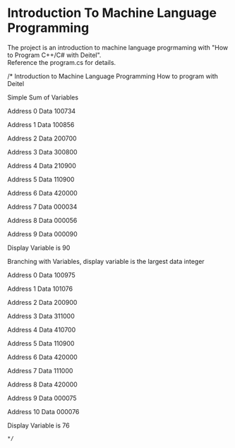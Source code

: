 # Introduction To Machine Language Programming

The project is an introduction to machine language progrmaming with "How to Program C++/C# with Deitel".  
Reference the program.cs for details. 

/*  Introduction to Machine Language Programming How to program with Deitel

 Simple Sum of Variables

 Address 0 Data 100734 
 
 Address 1 Data 100856
 
 Address 2 Data 200700
 
 Address 3 Data 300800
 
 Address 4 Data 210900
 
 Address 5 Data 110900
 
 Address 6 Data 420000
 
 Address 7 Data 000034
 
 Address 8 Data 000056
 
 Address 9 Data 000090
 
Display Variable is 90


 Branching with Variables, display variable is the largest data integer

 Address 0 Data 100975
 
 Address 1 Data 101076
 
 Address 2 Data 200900
 
 Address 3 Data 311000
 
 Address 4 Data 410700
 
 Address 5 Data 110900
 
 Address 6 Data 420000
 
 Address 7 Data 111000
 
 Address 8 Data 420000
 
 Address 9 Data 000075
 
 Address 10 Data 000076
 
Display Variable is 76

    */

